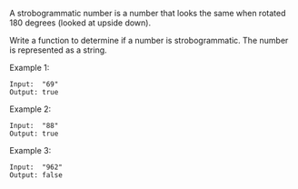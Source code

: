 A strobogrammatic number is a number that looks the same when rotated 180 degrees (looked at upside down).

Write a function to determine if a number is strobogrammatic. The number is represented as a string.

Example 1:

	Input:  "69"
	Output: true

Example 2:

	Input:  "88"
	Output: true

Example 3:

	Input:  "962"
	Output: false